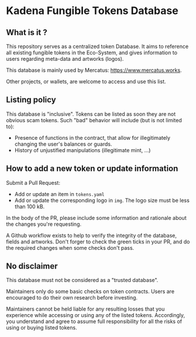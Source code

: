 # Kadena Fungible Tokens Database

## What is it ?
This repository serves as a centralized token Database. It aims to reference all existing fungible tokens in the Eco-System, and gives information to users regarding meta-data and artworks (logos).


This database is mainly used by Mercatus: https://www.mercatus.works.

Other projects, or wallets, are welcome to access and use this list.

## Listing policy

This database is "inclusive". Tokens can be listed as soon they are not obvious scam tokens.
Such "bad" behavior will include (but is not limited to):
  - Presence of functions in the contract, that allow for illegitimately changing the user's balances or guards.
  - History of unjustified manipulations (illegitimate mint, ...)

## How to add a new token or update information

Submit a Pull Request:
  - Add or update an item in `tokens.yaml`
  - Add or update the corresponding logo in `img`. The logo size must be less than 100 kB.

In the body of the PR, please include some information and rationale about the changes you're requesting.

A Github workflow exists to help to verify the integrity of the database, fields and artworks. Don't forger to check the green ticks in your PR, and do the required changes when some checks don't pass.

## No disclaimer

This database must not be considered as a "trusted database".

Maintainers only do some basic checks on token contracts. Users are encouraged to do their own research before investing.

Maintainers cannot be held liable for any resulting losses that you experience while accessing or using any of the listed tokens. Accordingly, you understand and agree to assume full responsibility for all the risks of using or buying listed tokens.
